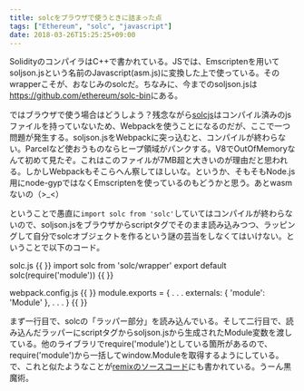 ```yaml
---
title: solcをブラウザで使うときに詰まった点
tags: ["Ethereum", "solc", "javascript"]
date: 2018-03-26T15:25:25+09:00
---
```


SolidityのコンパイラはC++で書かれている。JSでは、Emscriptenを用いてsoljson.jsという名前のJavascript(asm.js)に変換した上で使っている。そのwrapperこそが、おなじみのsolcだ。ちなみに、今までのsoljson.jsは<https://github.com/ethereum/solc-bin>にある。

ではブラウザで使う場合はどうしよう？残念ながら[solcjs](https://github.com/ethereum/solc-js)はコンパイル済みのjsファイルを持っていないため、Webpackを使うことになるのだが、ここで一つ問題が発生する。soljson.jsをWebpackに突っ込むと、コンパイルが終わらない。Parcelなど使おうものならヒープ領域がパンクする。V8でOutOfMemoryなんて初めて見たぞ。これはこのファイルが7MB超と大きいのが理由だと思われる。しかしWebpackもそこらへん察してほしいな。というか、そもそもNode.js用にnode-gypではなくEmscriptenを使っているのもどうかと思う。あとwasmないの（>_<）

ということで愚直に`import solc from 'solc'`していてはコンパイルが終わらないので、soljson.jsをブラウザからscriptタグでそのまま読み込みつつ、ラッピングして自分でsolcオブジェクトを作るという謎の芸当をしなくてはいけない。ということで以下のコード。

solc.js
{{ <highlight javascript> }}
import solc from 'solc/wrapper'
export default solc(require('module'))
{{ </javascript> }}

webpack.config.js
{{ <highlight javascript> }}
module.exports = {
  .
  .
  .
  externals: {
    'module': 'Module'
  },
  .
  .
  .
}
{{ </javascript> }}

まず一行目で、solcの「ラッパー部分」を読み込んでいる。そして二行目で、読み込んだラッパーにscriptタグからsoljson.jsから生成されたModule変数を渡している。他のライブラリでrequire('module')としている箇所があるので、require('module')から一括してwindow.Moduleを取得するようにしている。で、これと似たようなことが[remixのソースコード](<https://github.com/ethereum/remix/blob/287aa1153f0bc5b5d0faf2d01d12ef5a8f6e10ca/remix-solidity/src/compiler/compiler.js#L238>)にも書かれている。うーん黒魔術。